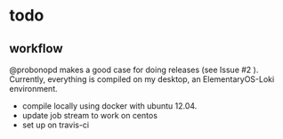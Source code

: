 # todo

## workflow
@probonopd makes a good case for doing releases (see Issue #2 ). 
Currently, everything is compiled on my desktop, an ElementaryOS-Loki environment.

* compile locally using docker with ubuntu 12.04. 
* update job stream to work on centos
* set up on travis-ci





